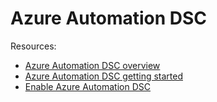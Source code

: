 # Azure Automation DSC

Resources:
* [Azure Automation DSC overview](https://docs.microsoft.com/en-us/azure/automation/automation-dsc-overview/)
* [Azure Automation DSC getting started](https://docs.microsoft.com/en-us/azure/automation/automation-dsc-getting-started/)
* [Enable Azure Automation DSC](https://docs.microsoft.com/en-us/azure/automation/automation-dsc-onboarding/)